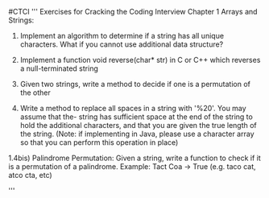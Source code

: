 #CTCI
'''
Exercises for Cracking the Coding Interview
Chapter 1 Arrays and Strings:
1) Implement an algorithm to determine if a string has all unique characters. What if you cannot use additional data structure?

2) Implement a function void reverse(char* str) in C or C++ which reverses a null-terminated string

3) Given two strings, write a method to decide if one is a permutation of the other

4) Write a method to replace all spaces in a string with '%20'. You may assume that the- string has sufficient space at the end of the string to hold the additional characters, and that you are given the true length of the string. (Note: if implementing in Java, please use a character array so that you can perform this operation in place)

1.4bis) Palindrome Permutation: Given a string, write a function to check if it is a permutation of a palindrome. Example: Tact Coa  -> True   (e.g. taco cat, atco cta, etc)

 
 


'''
